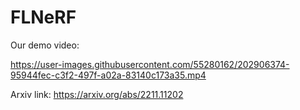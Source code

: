 # FLNeRF
Our demo video:


https://user-images.githubusercontent.com/55280162/202906374-95944fec-c3f2-497f-a02a-83140c173a35.mp4


Arxiv link: https://arxiv.org/abs/2211.11202
